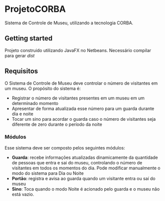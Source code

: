 # ProjetoCORBA
Sistema de Controle de Museu, utilizando a tecnologia CORBA.

## Getting started

Projeto construido utilizando JavaFX no Netbeans.
Necessário compilar para gerar *dist*

## Requisitos

O Sistema de Controle de Museu deve controlar o número de visitantes em um
museu. O propósito do sistema é:
- Registrar o número de visitantes presentes em um museu em um determinado
momento
- Apresentar de forma atualizada esse número para um guarda durante dia e
noite
- Tocar um sino para acordar o guarda caso o número de visitantes seja diferente
de zero durante o período da noite

### Módulos

Esse sistema deve ser composto pelos seguintes módulos:
- **Guarda**: recebe informações atualizadas dinamicamente da quantidade de
pessoas que entra e sai do museu, controlando o número de visitantes em todos
os momentos do dia. Pode modificar manualmente o modo do sistema para Dia
ou Noite
- **Portão**: registra e avisa ao guarda quando um visitante entra ou saí do museu
- **Sino**: Toca quando o modo Noite é acionado pelo guarda e o museu não está
vazio.


